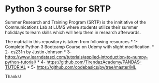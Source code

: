 # Python 3 course for SRTP

Summer Research and Training Program (SRTP) is the innitiative of the Communications Lab at LUMS where students utilize their summer holiddays to learn skills which will help them in research afterwards. 

The matrial in this repository is taken from following resources 
    * 1- Complete Python 3 Bootcamp Course on Udemy with slight modification.
    * 2- cs231n by Justin Johnson
    * 3- https://www.learndatasci.com/tutorials/applied-introduction-to-numpy-python-tutorial/
    * 4- https://github.com/TirendazAcademy/PANDAS-TUTORIAL
    * 5- https://github.com/codebasics/py/tree/master/ML

Thanks!
